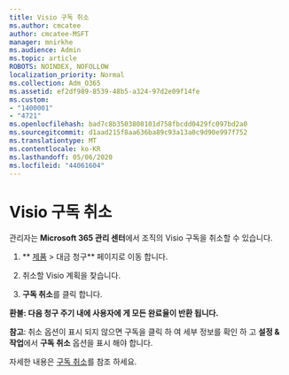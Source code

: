 ```yaml
---
title: Visio 구독 취소
ms.author: cmcatee
author: cmcatee-MSFT
manager: mnirkhe
ms.audience: Admin
ms.topic: article
ROBOTS: NOINDEX, NOFOLLOW
localization_priority: Normal
ms.collection: Adm_O365
ms.assetid: ef2df989-8539-48b5-a324-97d2e09f14fe
ms.custom:
- "1400001"
- "4721"
ms.openlocfilehash: bad7c8b3503800101d758fbcdd0429fc097bd2a0
ms.sourcegitcommit: d1aad215f8aa636ba89c93a13a0c9d90e997f752
ms.translationtype: MT
ms.contentlocale: ko-KR
ms.lasthandoff: 05/06/2020
ms.locfileid: "44061604"
---
```

# <a name="cancel-visio-subscription"></a>Visio 구독 취소

관리자는 **Microsoft 365 관리 센터**에서 조직의 Visio 구독을 취소할 수 있습니다.

1. ** [제품](https://go.microsoft.com/fwlink/p/?linkid=842054) > 대금 청구** 페이지로 이동 합니다.

2. 취소할 Visio 계획을 찾습니다.

3. **구독 취소**를 클릭 합니다.

**환불: 다음 청구 주기 내에 사용자에 게 모든 완료율이 반환 됩니다.**

**참고**: 취소 옵션이 표시 되지 않으면 구독을 클릭 하 여 세부 정보를 확인 하 고 **설정 & 작업**에서 **구독 취소** 옵션을 표시 해야 합니다.

자세한 내용은 [구독 취소](https://docs.microsoft.com/microsoft-365/commerce/subscriptions/cancel-your-subscription)를 참조 하세요.
